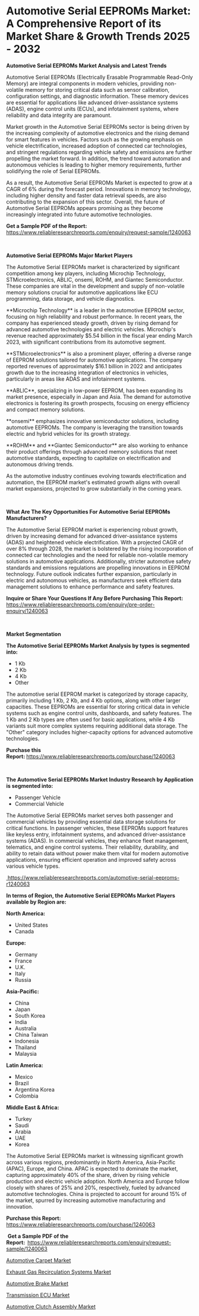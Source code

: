 <p><h1>Automotive Serial EEPROMs Market: A Comprehensive Report of its Market Share & Growth Trends 2025 - 2032</h1></p><p><strong>Automotive Serial EEPROMs Market Analysis and Latest Trends</strong></p>
<p><p>Automotive Serial EEPROMs (Electrically Erasable Programmable Read-Only Memory) are integral components in modern vehicles, providing non-volatile memory for storing critical data such as sensor calibration, configuration settings, and diagnostic information. These memory devices are essential for applications like advanced driver-assistance systems (ADAS), engine control units (ECUs), and infotainment systems, where reliability and data integrity are paramount.</p><p>Market growth in the Automotive Serial EEPROMs sector is being driven by the increasing complexity of automotive electronics and the rising demand for smart features in vehicles. Factors such as the growing emphasis on vehicle electrification, increased adoption of connected car technologies, and stringent regulations regarding vehicle safety and emissions are further propelling the market forward. In addition, the trend toward automation and autonomous vehicles is leading to higher memory requirements, further solidifying the role of Serial EEPROMs.</p><p>As a result, the Automotive Serial EEPROMs Market is expected to grow at a CAGR of 6% during the forecast period. Innovations in memory technology, including higher density and faster data retrieval speeds, are also contributing to the expansion of this sector. Overall, the future of Automotive Serial EEPROMs appears promising as they become increasingly integrated into future automotive technologies.</p></p>
<p><strong>Get a Sample PDF of the Report:&nbsp;</strong> <a href="https://www.reliableresearchreports.com/enquiry/request-sample/1240063?utm_campaign=33&utm_medium=2&utm_source=Github&utm_content=ia&utm_term=30032025&utm_id=automotive-serial-eeproms">https://www.reliableresearchreports.com/enquiry/request-sample/1240063</a></p>
<p>&nbsp;</p>
<p><strong>Automotive Serial EEPROMs Major Market Players</strong></p>
<p><p>The Automotive Serial EEPROMs market is characterized by significant competition among key players, including Microchip Technology, STMicroelectronics, ABLIC, onsemi, ROHM, and Giantec Semiconductor. These companies are vital in the development and supply of non-volatile memory solutions crucial for automotive applications like ECU programming, data storage, and vehicle diagnostics.</p><p>**Microchip Technology** is a leader in the automotive EEPROM sector, focusing on high reliability and robust performance. In recent years, the company has experienced steady growth, driven by rising demand for advanced automotive technologies and electric vehicles. Microchip's revenue reached approximately $5.54 billion in the fiscal year ending March 2023, with significant contributions from its automotive segment.</p><p>**STMicroelectronics** is also a prominent player, offering a diverse range of EEPROM solutions tailored for automotive applications. The company reported revenues of approximately $16.1 billion in 2022 and anticipates growth due to the increasing integration of electronics in vehicles, particularly in areas like ADAS and infotainment systems.</p><p>**ABLIC**, specializing in low-power EEPROM, has been expanding its market presence, especially in Japan and Asia. The demand for automotive electronics is fostering its growth prospects, focusing on energy efficiency and compact memory solutions.</p><p>**onsemi** emphasizes innovative semiconductor solutions, including automotive EEPROMs. The company is leveraging the transition towards electric and hybrid vehicles for its growth strategy.</p><p>**ROHM** and **Giantec Semiconductor** are also working to enhance their product offerings through advanced memory solutions that meet automotive standards, expecting to capitalize on electrification and autonomous driving trends.</p><p>As the automotive industry continues evolving towards electrification and automation, the EEPROM market's estimated growth aligns with overall market expansions, projected to grow substantially in the coming years.</p></p>
<p>&nbsp;</p>
<p><strong>What Are The Key Opportunities For Automotive Serial EEPROMs Manufacturers?</strong></p>
<p><p>The Automotive Serial EEPROM market is experiencing robust growth, driven by increasing demand for advanced driver-assistance systems (ADAS) and heightened vehicle electrification. With a projected CAGR of over 8% through 2028, the market is bolstered by the rising incorporation of connected car technologies and the need for reliable non-volatile memory solutions in automotive applications. Additionally, stricter automotive safety standards and emissions regulations are propelling innovations in EEPROM technology. Future outlook indicates further expansion, particularly in electric and autonomous vehicles, as manufacturers seek efficient data management solutions to enhance performance and safety features.</p></p>
<p><strong>Inquire or Share Your Questions If Any Before Purchasing This Report:</strong> <a href="https://www.reliableresearchreports.com/enquiry/pre-order-enquiry/1240063?utm_campaign=33&utm_medium=2&utm_source=Github&utm_content=ia&utm_term=30032025&utm_id=automotive-serial-eeproms">https://www.reliableresearchreports.com/enquiry/pre-order-enquiry/1240063</a></p>
<p>&nbsp;</p>
<p><strong>Market Segmentation</strong></p>
<p><strong>The Automotive Serial EEPROMs Market Analysis by types is segmented into:</strong></p>
<p><ul><li>1 Kb</li><li>2 Kb</li><li>4 Kb</li><li>Other</li></ul></p>
<p><p>The automotive serial EEPROM market is categorized by storage capacity, primarily including 1 Kb, 2 Kb, and 4 Kb options, along with other larger capacities. These EEPROMs are essential for storing critical data in vehicle systems such as engine control units, dashboards, and safety features. The 1 Kb and 2 Kb types are often used for basic applications, while 4 Kb variants suit more complex systems requiring additional data storage. The "Other" category includes higher-capacity options for advanced automotive technologies.</p></p>
<p><strong>Purchase this Report:&nbsp;</strong><a href="https://www.reliableresearchreports.com/purchase/1240063?utm_campaign=33&utm_medium=2&utm_source=Github&utm_content=ia&utm_term=30032025&utm_id=automotive-serial-eeproms">https://www.reliableresearchreports.com/purchase/1240063</a></p>
<p>&nbsp;</p>
<p><strong>The Automotive Serial EEPROMs Market Industry Research by Application is segmented into:</strong></p>
<p><ul><li>Passenger Vehicle</li><li>Commercial Vehicle</li></ul></p>
<p><p>The Automotive Serial EEPROMs market serves both passenger and commercial vehicles by providing essential data storage solutions for critical functions. In passenger vehicles, these EEPROMs support features like keyless entry, infotainment systems, and advanced driver-assistance systems (ADAS). In commercial vehicles, they enhance fleet management, telematics, and engine control systems. Their reliability, durability, and ability to retain data without power make them vital for modern automotive applications, ensuring efficient operation and improved safety across various vehicle types.</p></p>
<p><a href="https://www.reliableresearchreports.com/automotive-serial-eeproms-r1240063?utm_campaign=33&utm_medium=2&utm_source=Github&utm_content=ia&utm_term=30032025&utm_id=automotive-serial-eeproms">&nbsp;https://www.reliableresearchreports.com/automotive-serial-eeproms-r1240063</a></p>
<p><strong>In terms of Region, the Automotive Serial EEPROMs Market Players available by Region are:</strong></p>
<p>
    <p> <strong> North America: </strong>
        <ul>
            <li>United States</li>
            <li>Canada</li>
        </ul>
        </p> 
    <p> <strong> Europe: </strong>
        <ul>
            <li>Germany</li>
            <li>France</li>
            <li>U.K.</li>
            <li>Italy</li>
            <li>Russia</li>
        </ul>
        </p> 
    <p> <strong> Asia-Pacific: </strong>
        <ul>
            <li>China</li>
            <li>Japan</li>
            <li>South Korea</li>
            <li>India</li>
            <li>Australia</li>
            <li>China Taiwan</li>
            <li>Indonesia</li>
            <li>Thailand</li>
            <li>Malaysia</li>
        </ul>
        </p> 
    <p> <strong> Latin America: </strong>
        <ul>
            <li>Mexico</li>
            <li>Brazil</li>
            <li>Argentina Korea</li>
            <li>Colombia</li>
        </ul>
        </p> 
    <p> <strong> Middle East & Africa: </strong>
        <ul>
            <li>Turkey</li>
            <li>Saudi</li>
            <li>Arabia</li>
            <li>UAE</li>
            <li>Korea</li>
        </ul>
    </p>
    </p>
<p><p>The Automotive Serial EEPROMs market is witnessing significant growth across various regions, predominantly in North America, Asia-Pacific (APAC), Europe, and China. APAC is expected to dominate the market, capturing approximately 40% of the share, driven by rising vehicle production and electric vehicle adoption. North America and Europe follow closely with shares of 25% and 20%, respectively, fueled by advanced automotive technologies. China is projected to account for around 15% of the market, spurred by increasing automotive manufacturing and innovation.</p></p>
<p><strong>Purchase this Report: </strong><a href="https://www.reliableresearchreports.com/purchase/1240063?utm_campaign=33&utm_medium=2&utm_source=Github&utm_content=ia&utm_term=30032025&utm_id=automotive-serial-eeproms">https://www.reliableresearchreports.com/purchase/1240063</a></p>
<p>&nbsp;<strong>Get a Sample PDF of the Report:&nbsp;&nbsp;</strong><a href="https://www.reliableresearchreports.com/enquiry/request-sample/1240063?utm_campaign=33&utm_medium=2&utm_source=Github&utm_content=ia&utm_term=30032025&utm_id=automotive-serial-eeproms">https://www.reliableresearchreports.com/enquiry/request-sample/1240063</a></p>
<p><strong></strong></p>
<p><p><a href="https://github.com/catlowdarcys/Market-Research-Report-List-1/blob/main/automotive-carpet-market.md?utm_campaign=33&utm_medium=2&utm_source=Github&utm_content=ia&utm_term=30032025&utm_id=automotive-serial-eeproms">Automotive Carpet Market</a></p><p><a href="https://github.com/bramsklizas/Market-Research-Report-List-1/blob/main/exhaust-gas-recirculation-systems-market.md?utm_campaign=33&utm_medium=2&utm_source=Github&utm_content=ia&utm_term=30032025&utm_id=automotive-serial-eeproms">Exhaust Gas Recirculation Systems Market</a></p><p><a href="https://github.com/stohllaackdw/Market-Research-Report-List-1/blob/main/automotive-brake-market.md?utm_campaign=33&utm_medium=2&utm_source=Github&utm_content=ia&utm_term=30032025&utm_id=automotive-serial-eeproms">Automotive Brake Market</a></p><p><a href="https://github.com/lourdesmai100/Market-Research-Report-List-1/blob/main/transmission-ecu-market.md?utm_campaign=33&utm_medium=2&utm_source=Github&utm_content=ia&utm_term=30032025&utm_id=automotive-serial-eeproms">Transmission ECU Market</a></p><p><a href="https://github.com/fabinbuddygc/Market-Research-Report-List-1/blob/main/automotive-clutch-assembly-market.md?utm_campaign=33&utm_medium=2&utm_source=Github&utm_content=ia&utm_term=30032025&utm_id=automotive-serial-eeproms">Automotive Clutch Assembly Market</a></p></p>
